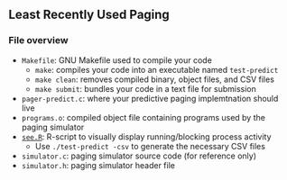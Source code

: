 ## Least Recently Used Paging

### File overview
- `Makefile`: GNU Makefile used to compile your code
  - `make`: compiles your code into an executable named `test-predict`
  - `make clean`: removes compiled binary, object files, and CSV files
  - `make submit`: bundles your code in a text file for submission
- `pager-predict.c`: where your predictive paging implemtnation should live
- `programs.o`: compiled object file containing programs used by the paging simulator
- [`see.R`](../common/see.R): R-script to visually display running/blocking process activity
  - Use `./test-predict -csv` to generate the necessary CSV files
- `simulator.c`: paging simulator source code (for reference only)
- `simulator.h`: paging simulator header file
